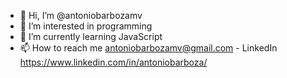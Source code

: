 - 👋 Hi, I’m @antoniobarbozamv
- 👀 I’m interested in programming
- 🌱 I’m currently learning JavaScript
- 📫 How to reach me antoniobarbozamv@gmail.com - LinkedIn https://www.linkedin.com/in/antoniobarboza/

<!---
antoniobarbozamv/antoniobarbozamv is a ✨ special ✨ repository because its `README.md` (this file) appears on your GitHub profile.
You can click the Preview link to take a look at your changes.
--->
